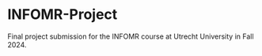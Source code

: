 # INFOMR-Project
Final project submission for the INFOMR course at Utrecht University in Fall 2024. 
